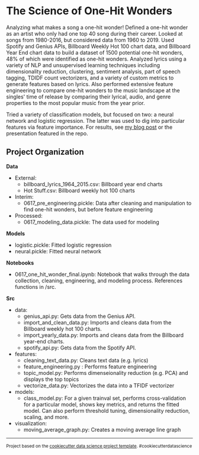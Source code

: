 The Science of One-Hit Wonders
==============================

Analyzing what makes a song a one-hit wonder! Defined a one-hit wonder as an artist who only had one top 40 song during their career. Looked at songs from 1980-2016, but considered data from 1960 to 2019.
Used Spotify and Genius APIs, Billboard Weekly Hot 100 chart data, and Billboard Year End chart data to build a dataset of 1500 potential one-hit wonders, 48% of which were identified as one-hit wonders. Analyzed lyrics using a variety of NLP and unsupervised learning techniques including dimensionality reduction, clustering, sentiment analysis, part of speech tagging, TDIDF count vectorizers, and a variety of custom metrics to generate features based on lyrics. Also performed extensive feature engineering to compare one-hit wonders to the music landscape at the singles' time of release by comparing their lyrical, audio, and genre properties to the most popular music from the year prior.

Tried a variety of classification models, but focused on two: a neural network and logistic regression. The latter was used to dig into particular features via feature importance. For results, see [my blog post](https://elarson649.github.io/2020/06/17/final-project/) or the presentation featured in the repo.

Project Organization
------------

**Data**
  * External: 
    * billboard_lyrics_1964_2015.csv: Billboard year end charts
    * Hot Stuff.csv: Billboard weekly hot 100 charts
  * Interim: 
    * 0617_pre_engineering.pickle: Data after cleaning and manipulation to find one-hit wonders, but before feature engineering
  * Processed:
    * 0617_modeling_data.pickle: The data used for modeling

**Models**
  * logistic.pickle: Fitted logistic regression
  * neural.pickle: Fitted neural network

**Notebooks**
  * 0617_one_hit_wonder_final.ipynb: Notebook that walks through the data collection, cleaning, engineering, and modeling process. References functions in /src.

**Src**
  * data:
    * genius_api.py: Gets data from the Genius API.
    * import_and_clean_data.py: Imports and cleans data from the Billboard weekly hot 100 charts.
    * import_yearly_data.py: Imports and cleans data from the Billboard year-end charts.
    * spotify_api.py: Gets data from the Spotify API.
  * features:
    * cleaning_text_data.py: Cleans text data (e.g. lyrics)
    * feature_engineering.py : Performs feature engineering
    * topic_model.py: Performs dimenseionality reduction (e.g. PCA) and displays the top topics
    * vectorize_data.py: Vectorizes the data into a TFIDF vectorizer
  * models:
    * class_model.py: For a given trainval set, performs cross-validation for a particular model, shows key metrics, and returns the fitted model. Can also perform threshold tuning, dimensionality reduction, scaling, and more.
  * visualization:
    * moving_average_graph.py: Creates a moving average line graph

--------

<p><small>Project based on the <a target="_blank" href="https://drivendata.github.io/cookiecutter-data-science/">cookiecutter data science project template</a>. #cookiecutterdatascience</small></p>
